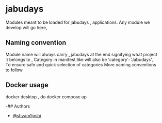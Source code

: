 
# jabudays

Modules meant to be loaded for jabudays , applications. 
Any module we develop will go here, 


## Naming convention
Module name will always carry _jabudays at the end signifying what project it belongs to , Category in manifest like will also be 
'category': 'Jabudays',
To ensure safe and quick selection of categories 
More naming conventions to follow 
## Docker usage
docker desktop , do 
docker compose up



-## Authors

- [@shyam1joshi](https://www.github.com/shyam1joshi)

